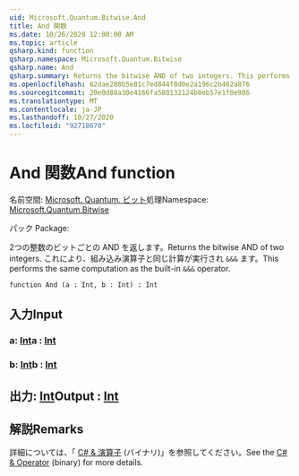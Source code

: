 ```yaml
---
uid: Microsoft.Quantum.Bitwise.And
title: And 関数
ms.date: 10/26/2020 12:00:00 AM
ms.topic: article
qsharp.kind: function
qsharp.namespace: Microsoft.Quantum.Bitwise
qsharp.name: And
qsharp.summary: Returns the bitwise AND of two integers. This performs the same computation as the built-in `&&&` operator.
ms.openlocfilehash: 62dae288b5e81c7ed844f0d0e2a196c2b462a876
ms.sourcegitcommit: 29e0d88a30e4166fa580132124b0eb57e1f0e986
ms.translationtype: MT
ms.contentlocale: ja-JP
ms.lasthandoff: 10/27/2020
ms.locfileid: "92718670"
---
```

# <a name="and-function"></a><span data-ttu-id="89669-102">And 関数</span><span class="sxs-lookup"><span data-stu-id="89669-102">And function</span></span>

<span data-ttu-id="89669-103">名前空間: [Microsoft. Quantum. ビット](xref:Microsoft.Quantum.Bitwise)処理</span><span class="sxs-lookup"><span data-stu-id="89669-103">Namespace: [Microsoft.Quantum.Bitwise](xref:Microsoft.Quantum.Bitwise)</span></span>

<span data-ttu-id="89669-104">パック [](https://nuget.org/packages/)</span><span class="sxs-lookup"><span data-stu-id="89669-104">Package: [](https://nuget.org/packages/)</span></span>


<span data-ttu-id="89669-105">2つの整数のビットごとの AND を返します。</span><span class="sxs-lookup"><span data-stu-id="89669-105">Returns the bitwise AND of two integers.</span></span>
<span data-ttu-id="89669-106">これにより、組み込み演算子と同じ計算が実行され `&&&` ます。</span><span class="sxs-lookup"><span data-stu-id="89669-106">This performs the same computation as the built-in `&&&` operator.</span></span>

```qsharp
function And (a : Int, b : Int) : Int
```


## <a name="input"></a><span data-ttu-id="89669-107">入力</span><span class="sxs-lookup"><span data-stu-id="89669-107">Input</span></span>

### <a name="a--int"></a><span data-ttu-id="89669-108">a: [Int](xref:microsoft.quantum.lang-ref.int)</span><span class="sxs-lookup"><span data-stu-id="89669-108">a : [Int](xref:microsoft.quantum.lang-ref.int)</span></span>




### <a name="b--int"></a><span data-ttu-id="89669-109">b: [Int](xref:microsoft.quantum.lang-ref.int)</span><span class="sxs-lookup"><span data-stu-id="89669-109">b : [Int](xref:microsoft.quantum.lang-ref.int)</span></span>





## <a name="output--int"></a><span data-ttu-id="89669-110">出力: [Int](xref:microsoft.quantum.lang-ref.int)</span><span class="sxs-lookup"><span data-stu-id="89669-110">Output : [Int](xref:microsoft.quantum.lang-ref.int)</span></span>



## <a name="remarks"></a><span data-ttu-id="89669-111">解説</span><span class="sxs-lookup"><span data-stu-id="89669-111">Remarks</span></span>

<span data-ttu-id="89669-112">詳細については、「 [C# &amp; 演算子](https://docs.microsoft.com/dotnet/csharp/language-reference/operators/and-operator) (バイナリ)」を参照してください。</span><span class="sxs-lookup"><span data-stu-id="89669-112">See the [C# &amp; Operator](https://docs.microsoft.com/dotnet/csharp/language-reference/operators/and-operator) (binary) for more details.</span></span>